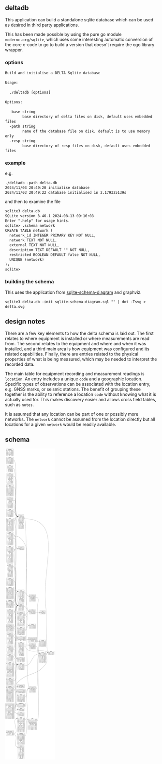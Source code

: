 ## deltadb

This application can build a standalone sqlite database which can be used as desired in third party applications.

This has been made possible by using the pure go module `modernc.org/sqlite`, which uses some interesting automatic
conversion of the core c-code to go to build a version that doesn't require the cgo library wrapper.

### options

```
Build and initialise a DELTA Sqlite database

Usage:

  ./deltadb [options]

Options:

  -base string
        base directory of delta files on disk, default uses embedded files
  -path string
        name of the database file on disk, default is to use memory only
  -resp string
        base directory of resp files on disk, default uses embedded files
```

### example

e.g.

```
./deltadb -path delta.db
2024/11/03 20:49:20 initialise database
2024/11/03 20:49:22 database initialised in 2.179325139s
```

and then to examine the file

```
sqlite3 delta.db
SQLite version 3.46.1 2024-08-13 09:16:08
Enter ".help" for usage hints.
sqlite> .schema network
CREATE TABLE network (
  network_id INTEGER PRIMARY KEY NOT NULL,
  network TEXT NOT NULL,
  external TEXT NOT NULL,
  description TEXT DEFAULT "" NOT NULL,
  restricted BOOLEAN DEFAULT false NOT NULL,
  UNIQUE (network)
);
sqlite>
```

### building the schema

This uses the application from [sqlite-schema-diagram](https://github.com/o0101/sqlite-schema-diagram) and graphviz.

```
sqlite3 delta.db -init sqlite-schema-diagram.sql "" | dot -Tsvg > delta.svg
```

## design notes

There are a few key elements to how the delta schema is laid out.
The first relates to where equipment is installed or where measurements are read from.
The second relates to the equipment and where and when it was installed, and a third main area
is how equipment was configured and its related capabilities.
Finally, there are entries related to the physical properties of what is being measured,
which may be needed to interpret the recorded data.

The main table for equipment recording and measurement readings is `location`.
An entry includes a unique `code` and a geographic location.
Specific types of observations can be associated with the location entry,
e.g. GNSS marks, or seismic stations.
The benefit of grouping these together is the ability to reference a location `code`
without knowing what it is actually used for.
This makes discovery easier and allows cross field tables, such as `notes`.

It is assumed that any location can be part of one or possibly more networks.
The `network` cannot be assumed from the location directly but all locations
for a given `network` would be readily available.

## schema

[![Schema](/cmd/deltadb/delta.svg)](delta.svg)
